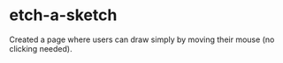# etch-a-sketch
Created a page where users can draw simply by moving their mouse (no clicking needed).
